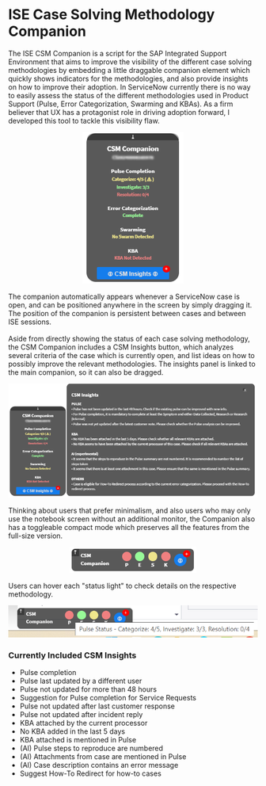 # ISE Case Solving Methodology Companion
The ISE CSM Companion is a script for the SAP Integrated Support Environment that aims to improve the visibility of the different case solving methodologies by embedding a little draggable companion element which quickly shows indicators for the methodologies, and also provide insights on how to improve their adoption.
In ServiceNow currently there is no way to easily assess the status of the different methodologies used in Product Support (Pulse, Error Categorization, Swarming and KBAs). As a firm believer that UX has a protagonist role in driving adoption forward, I developed this tool to tackle this visibility flaw.
<p align="center">
  <img src="https://github.com/zDontTouch/ISE-CSM-Companion/blob/55c4f80b257a77248a166d19aa1a546bb1a97fe2/screenshots/CSM_Companion_1.png" />
</p>
The companion automatically appears whenever a ServiceNow case is open, and can be positioned anywhere in the screen by simply dragging it. The position of the companion is persistent between cases and between ISE sessions.</br></br>
Aside from directly showing the status of each case solving methodology, the CSM Companion includes a CSM Insights button, which analyzes several criteria of the case which is currently open, and list ideas on how to possibly improve the relevant methodologies. The insights panel is linked to the main companion, so it can also be dragged.
<p align="center">
  <img src="https://github.com/zDontTouch/ISE-CSM-Companion/blob/55c4f80b257a77248a166d19aa1a546bb1a97fe2/screenshots/CSM_Companion_3.png" />
</p>
Thinking about users that prefer minimalism, and also users who may only use the notebook screen without an additional monitor, the Companion also has a toggleable compact mode which preserves all the features from the full-size version.
<p align="center">
  <img src="https://github.com/zDontTouch/ISE-CSM-Companion/blob/845af7c437015f5dace9c1f06f5b6625977d12cd/screenshots/CSM_Companion_2.png" />
</p>
Users can hover each "status light" to check details on the respective methodology.
<p align="center">
  <img src="https://github.com/zDontTouch/ISE-CSM-Companion/blob/845af7c437015f5dace9c1f06f5b6625977d12cd/screenshots/CSM_Companion_Hover.png" />
</p>

### Currently Included CSM Insights
* Pulse completion
* Pulse last updated by a different user
* Pulse not updated for more than 48 hours
* Suggestion for Pulse completion for Service Requests
* Pulse not updated after last customer response
* Pulse not updated after incident reply
* KBA attached by the current processor
* No KBA added in the last 5 days
* KBA attached is mentioned in Pulse
* (AI) Pulse steps to reproduce are numbered
* (AI) Attachments from case are mentioned in Pulse
* (AI) Case description contains an error message
* Suggest How-To Redirect for how-to cases

